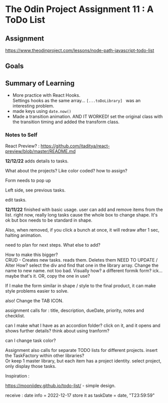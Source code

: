 # The Odin Project Assignment 11 : A ToDo List

## Assignment 
https://www.theodinproject.com/lessons/node-path-javascript-todo-list

## Goals



## Summary of Learning
* More practice with React Hooks.  
 Settings hooks as the same array... `[...toDoLibrary] ` was an interesting problem.
* made keys using `date.now()`
* Made a transition animation.  AND IT WORKED!  set the original class with the transition timing and added the transform class.   


### Notes to Self

React Preview? : https://github.com/itaditya/react-preview/blob/master/README.md


**12/12/22** 
adds details to tasks.

What about the projects?  Like color coded?  how to assign?   

Form needs to pop up 

Left side, see previous tasks. 

edit tasks.

**12/11/22** 
finished with basic usage.  user can add and remove items from the list.
right now, really long tasks cause the whole box to change shape. It's ok but box needs to be standard in shape.  

Also, when removed, if you click a bunch at once, it will redraw after 1 sec, halting animation.

need to plan for next steps.  What else to add?

How to make this bigger?  
CRUD - Creates new tasks.  reads them.  Deletes them
NEED TO UPDATE / Alter  How?   select the div and find that one in the library array.  Change the name to new name.    not too bad.
Visually how?   a different formik form?   ick... maybe that's it.  OR, copy the one in use?

If I make the form similar in shape / style to the final product, it can make style problems easier to solve. 

also!  Change the TAB ICON.  

assignment calls for : 
title, description, dueDate, priority, notes and checklist.

can I make what I have as an accordion folder? click on it, and it opens and shows further details?   think about using tranform?   

can I change task color?   

Assignment also calls for separate TODO lists for different projects. 
insert the TaskFactory within other libraries?   
Or keep 1 master library, but each item has a project identity.  select project, only display those tasks.   



Inspiration : 

https://mooniidev.github.io/todo-list/ - simple design.   






receive  :
date info = 2022-12-17
store it as taskDate = date, "T23:59:59"


